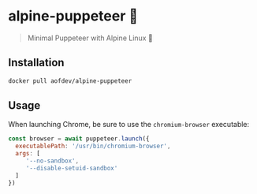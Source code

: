# alpine-puppeteer 🐳

> Minimal Puppeteer with Alpine Linux 🐳

## Installation
```bash 
docker pull aofdev/alpine-puppeteer
```

## Usage
When launching Chrome, be sure to use the ``chromium-browser`` executable:
```js
const browser = await puppeteer.launch({
  executablePath: '/usr/bin/chromium-browser',
  args: [
     '--no-sandbox',
     '--disable-setuid-sandbox'
  ]
})
```
